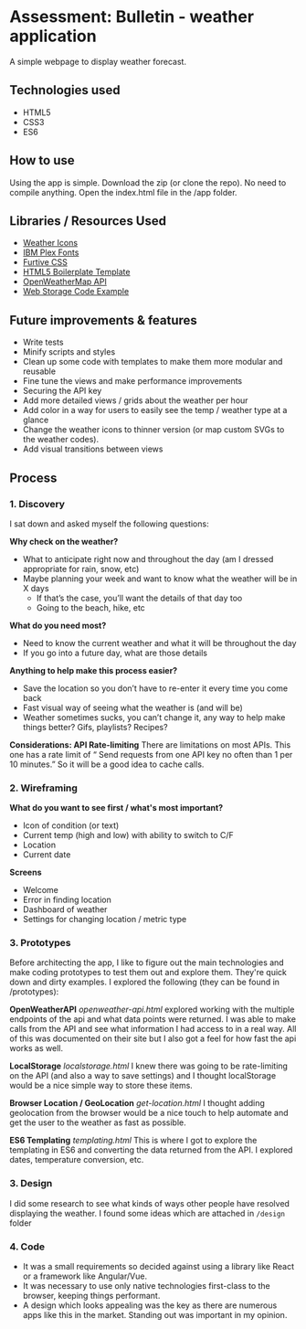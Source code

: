 # Assessment: Bulletin - weather application
A simple webpage to display weather forecast.

## Technologies used
- HTML5
- CSS3
- ES6

## How to use
Using the app is simple. Download the zip (or clone the repo). No need to compile anything. Open the index.html file in the /app folder.

## Libraries / Resources Used
- [Weather Icons](https://github.com/erikflowers/weather-icons)
- [IBM Plex Fonts](https://github.com/IBM/plex)
- [Furtive CSS](https://github.com/johno/furtive)
- [HTML5 Boilerplate Template](https://html5boilerplate.com)
- [OpenWeatherMap API](https://openweathermap.org/api)
- [Web Storage Code Example](https://developer.mozilla.org/en-US/docs/Web/API/Web_Storage_API/Using_the_Web_Storage_API)

## Future improvements & features
- Write tests
- Minify scripts and styles
- Clean up some code with templates to make them more modular and reusable
- Fine tune the views and make performance improvements
- Securing the API key
- Add more detailed views / grids about the weather per hour
- Add color in a way for users to easily see the temp / weather type at a glance
- Change the weather icons to thinner version (or map custom SVGs to the weather codes).
- Add visual transitions between views

## Process
### 1. Discovery
I sat down and asked myself the following questions:

**Why check on the weather?**
- What to anticipate right now and throughout the day (am I dressed appropriate for rain, snow, etc)
- Maybe planning your week and want to know what the weather will be in X days
    - If that’s the case, you’ll want the details of that day too
    - Going to the beach, hike, etc

**What do you need most?**
- Need to know the current weather and what it will be throughout the day
- If you go into a future day, what are those details

**Anything to help make this process easier?**
- Save the location so you don’t have to re-enter it every time you come back
- Fast visual way of seeing what the weather is (and will be)
- Weather sometimes sucks, you can’t change it, any way to help make things better? Gifs, playlists? Recipes?

**Considerations: API Rate-limiting**
There are limitations on most APIs. This one has a rate limit of “ Send requests from one API key no often than 1 per 10 minutes.” So it will be a good idea to cache calls.

### 2. Wireframing
**What do you want to see first / what's most important?**
- Icon of condition (or text)
- Current temp (high and low) with ability to switch to C/F
- Location
- Current date

**Screens**
- Welcome
- Error in finding location
- Dashboard of weather
- Settings for changing location / metric type

### 3. Prototypes
Before architecting the app, I like to figure out the main technologies and make coding prototypes to test them out and explore them. They're quick down and dirty examples. I explored the following (they can be found in /prototypes):

**OpenWeatherAPI**
*openweather-api.html* explored working with the multiple endpoints of the api and what data points were returned. I was able to make calls from the API and see what information I had access to in a real way. All of this was documented on their site but I also got a feel for how fast the api works as well.

**LocalStorage**
*localstorage.html* I knew there was going to be rate-limiting on the API (and also a way to save settings) and I thought localStorage would be a nice simple way to store these items.

**Browser Location / GeoLocation**
*get-location.html* I thought adding geolocation from the browser would be a nice touch to help automate and get the user to the weather as fast as possible.

**ES6 Templating**
*templating.html*
This is where I got to explore the templating in ES6 and converting the data returned from the API. I explored dates, temperature conversion, etc.

### 3. Design
I did some research to see what kinds of ways other people have resolved displaying the weather. I found some ideas which are attached in `/design` folder

### 4. Code

- It was a small requirements so decided against using a library like React or a framework like Angular/Vue.
- It was necessary to use only native technologies first-class to the browser, keeping things performant.
- A design which looks appealing was the key as there are numerous apps like this in the market. Standing out was important in my opinion.
